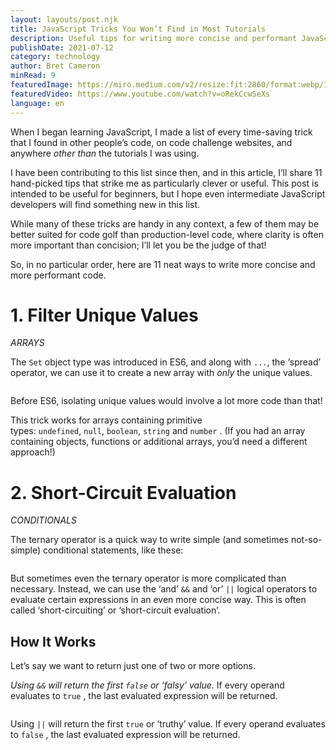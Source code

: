 ```yaml
---
layout: layouts/post.njk
title: JavaScript Tricks You Won’t Find in Most Tutorials
description: Useful tips for writing more concise and performant JavaScript
publishDate: 2021-07-12
category: technology
author: Bret Cameron
minRead: 9
featuredImage: https://miro.medium.com/v2/resize:fit:2860/format:webp/1*7cRAqUE493wd988uxuTIUg.png
featuredVideo: https://www.youtube.com/watch?v=oRekCcwSeXs
language: en
---
```


<!-- @format -->

<!--StartFragment-->

When I began learning JavaScript, I made a list of every time-saving trick that I found in other people’s code, on code challenge websites, and anywhere *other than* the tutorials I was using.

I have been contributing to this list since then, and in this article, I’ll share 11 hand-picked tips that strike me as particularly clever or useful. This post is intended to be useful for beginners, but I hope even intermediate JavaScript developers will find something new in this list.

While many of these tricks are handy in any context, a few of them may be better suited for code golf than production-level code, where clarity is often more important than concision; I’ll let you be the judge of that!

So, in no particular order, here are 11 neat ways to write more concise and more performant code.

# 1. Filter Unique Values

_ARRAYS_

The `Set` object type was introduced in ES6, and along with `...`, the ‘spread’ operator, we can use it to create a new array with *only* the unique values.

```

```

Before ES6, isolating unique values would involve a lot more code than that!

This trick works for arrays containing primitive types: `undefined`, `null`, `boolean`, `string` and `number` . (If you had an array containing objects, functions or additional arrays, you’d need a different approach!)

# 2. Short-Circuit Evaluation

_CONDITIONALS_

The ternary operator is a quick way to write simple (and sometimes not-so-simple) conditional statements, like these:

```

```

But sometimes even the ternary operator is more complicated than necessary. Instead, we can use the ‘and’ `&&` and ‘or’ `||` logical operators to evaluate certain expressions in an even more concise way. This is often called ‘short-circuiting’ or ‘short-circuit evaluation’.

## How It Works

Let’s say we want to return just one of two or more options.

*Using `&&` will return the first `false` or ‘falsy’ value.* If every operand evaluates to `true` , the last evaluated expression will be returned.

```

```

Using `||` will return the first `true` or ‘truthy’ value. If every operand evaluates to `false` , the last evaluated expression will be returned.

```

```
